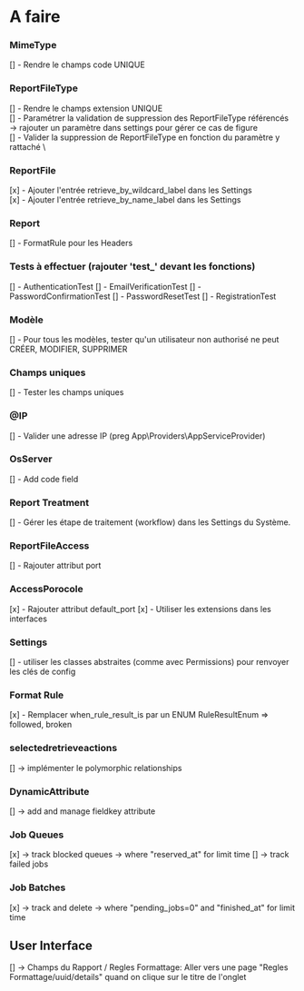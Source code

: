 # A faire
### MimeType
[] - Rendre le champs code UNIQUE

### ReportFileType
[] - Rendre le champs extension UNIQUE\
[] - Paramétrer la validation de suppression des ReportFileType référencés \
        -> rajouter un paramètre dans settings pour gérer ce cas de figure \
[] - Valider la suppression de ReportFileType en fonction du paramètre y rattaché \

### ReportFile
[x] - Ajouter l'entrée retrieve_by_wildcard_label dans les Settings\
[x] - Ajouter l'entrée retrieve_by_name_label dans les Settings

### Report
[] - FormatRule pour les Headers

### Tests à effectuer (rajouter 'test_' devant les fonctions)
[] - AuthenticationTest
[] - EmailVerificationTest
[] - PasswordConfirmationTest
[] - PasswordResetTest
[] - RegistrationTest

### Modèle
[] - Pour tous les modèles, tester qu'un utilisateur non authorisé ne peut CRÉER, MODIFIER, SUPPRIMER

### Champs uniques
[] - Tester les champs uniques

### @IP
[] - Valider une adresse IP (preg App\Providers\AppServiceProvider)

### OsServer
[] - Add code field

### Report Treatment
[] - Gérer les étape de traitement (workflow) dans les Settings du Système.

### ReportFileAccess
[] - Rajouter attribut port

### AccessPorocole
[x] - Rajouter attribut default_port
[x] - Utiliser les extensions dans les interfaces

### Settings
[] - utiliser les classes abstraites (comme avec Permissions) pour renvoyer les clés de config


### Format Rule
[x] - Remplacer when_rule_result_is par un ENUM RuleResultEnum => followed, broken

### selectedretrieveactions
[] -> implémenter le polymorphic relationships

### DynamicAttribute
[] -> add and manage fieldkey attribute

### Job Queues
[x] -> track blocked queues -> where "reserved_at" for limit time
[] -> track failed jobs

### Job Batches
[x] -> track and delete  -> where "pending_jobs=0" and "finished_at" for limit time

## User Interface
[] -> Champs du Rapport / Regles Formattage: Aller vers une page "Regles Formattage/uuid/details" quand on clique sur le titre de l'onglet

